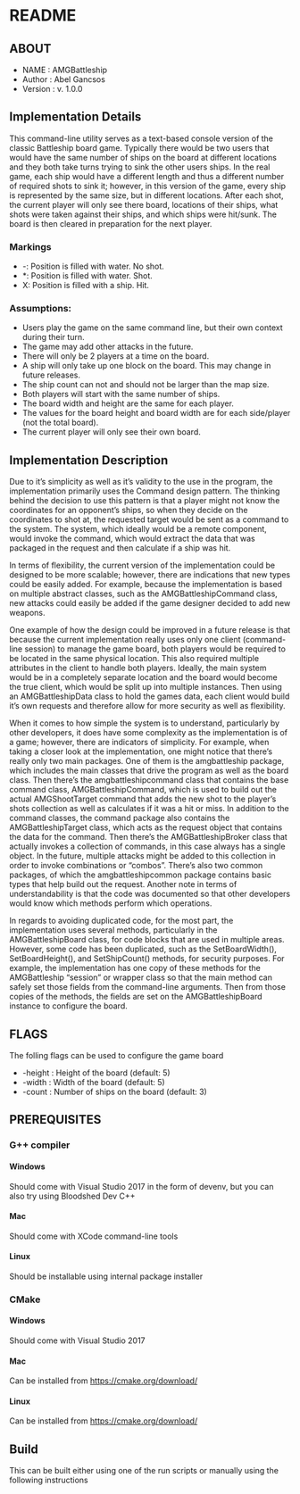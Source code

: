 # README                                    

## ABOUT                               
* NAME       : AMGBattleship
* Author     : Abel Gancsos
* Version    : v. 1.0.0

## Implementation Details  
This command-line utility serves as a text-based console version of the classic Battleship board game.  Typically there would be two users that would have the same number of ships on the board at different locations and they both take turns trying to sink the other users ships.  In the real game, each ship would have a different length and thus a different number of required shots to sink it; however, in this version of the game, every ship is represented by the same size, but in different locations.  After each shot, the current player will only see there board, locations of their ships, what shots were taken against their ships, and which ships were hit/sunk.  The board is then cleared in preparation for the next player.

### Markings
* -: Position is filled with water.  No shot.
* *: Position is filled with water.  Shot.
* X: Position is filled with a ship.  Hit.

### Assumptions:
* Users play the game on the same command line, but their own context during their turn.
* The game may add other attacks in the future.
* There will only be 2 players at a time on the board.
* A ship will only take up one block on the board.  This may change in future releases.
* The ship count can not and should not be larger than the map size.
* Both players will start with the same number of ships.
* The board width and height are the same for each player.
* The values for the board height and board width are for each side/player (not the total board).
* The current player will only see their own board.

## Implementation Description
Due to it’s simplicity as well as it’s validity to the use in the program, the implementation primarily uses the Command design pattern.  The thinking behind the decision to use this pattern is that a player might not know the coordinates for an opponent’s ships, so when they decide on the coordinates to shot at, the requested target would be sent as a command to the system.  The system, which ideally would be a remote component, would invoke the command, which would extract the data that was packaged in the request and then calculate if a ship was hit.  

In terms of flexibility, the current version of the implementation could be designed to be more scalable; however, there are indications that new types could be easily added.  For example, because the implementation is based on multiple abstract classes, such as the AMGBattleshipCommand class, new attacks could easily be added if the game designer decided to add new weapons.

One example of how the design could be improved in a future release is that because the current implementation really uses only one client (command-line session) to manage the game board, both players would be required to be located in the same physical location.  This also required multiple attributes in the client to handle both players.  Ideally, the main system would be in a completely separate location and the board would become the true client, which would be split up into multiple instances.  Then using an AMGBattleshipData class to hold the games data, each client would build it’s own requests and therefore allow for more security as well as flexibility.

When it comes to how simple the system is to understand, particularly by other developers, it does have some complexity as the implementation is of a game; however, there are indicators of simplicity.  For example, when taking a closer look at the implementation, one might notice that there’s really only two main packages.  One of them is the amgbattleship package, which includes the main classes that drive the program as well as the board class.  Then there’s the amgbattleshipcommand class that contains the base command class, AMGBattleshipCommand, which is used to build out the actual AMGShootTarget command that adds the new shot to the player’s shots collection as well as calculates if it was a hit or miss.  In addition to the command classes, the command package also contains the AMGBattleshipTarget class, which acts as the request object that contains the data for the command.  Then there’s the AMGBattleshipBroker class that actually invokes a collection of commands, in this case always has a single object.  In the future, multiple attacks might be added to this collection in order to invoke combinations or “combos”. There’s also two common packages, of which the amgbattleshipcommon package contains basic types that help build out the request.  Another note in terms of understandability is that the code was documented so that other developers would know which methods perform which operations.

In regards to avoiding duplicated code, for the most part, the implementation uses several methods, particularly in the AMGBattleshipBoard class, for code blocks that are used in multiple areas.  However, some code has been duplicated, such as the SetBoardWidth(), SetBoardHeight(), and SetShipCount() methods, for security purposes.  For example, the implementation has one copy of these methods for the AMGBattleship “session” or wrapper class so that the main method can safely set those fields from the command-line arguments.  Then from those copies of the methods, the fields are set on the AMGBattleshipBoard instance to configure the board. 

## FLAGS                                    
The folling flags can be used to configure the game board
* -height : Height of the board (default: 5)
* -width  : Width of the board (default: 5)
* -count  : Number of ships on the board (default: 3)

## PREREQUISITES
### G++ compiler
#### Windows
Should come with Visual Studio 2017 in the form of devenv, but you can also try using Bloodshed Dev C++
#### Mac
Should come with XCode command-line tools
#### Linux
Should be installable using internal package installer
### CMake
#### Windows
Should come with Visual Studio 2017 
#### Mac
Can be installed from https://cmake.org/download/
#### Linux
Can be installed from https://cmake.org/download/

## Build
This can be built either using one of the run scripts or manually using the following instructions
